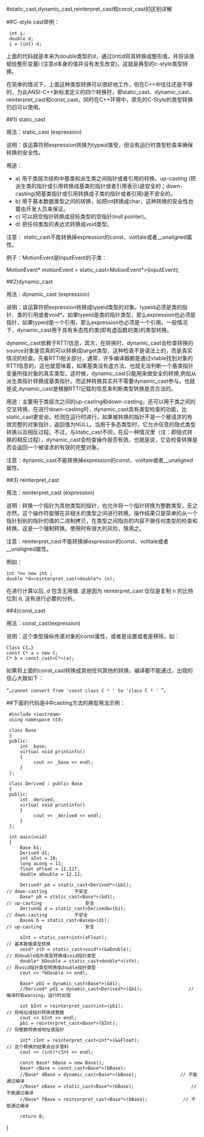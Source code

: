 #static_cast,dynamic_cast,reinterpret_cast和const_cast的区别详解

##C-style cast举例：

     int i;
     double d;
     i = (int) d;

上面的代码就是本来为double类型的d，通过(int)d将其转换成整形值，并将该值赋给整形变量i (注意d本身的值并没有发生改变)。这就是典型的c-style类型转换。


在简单的情况下，上面这种类型转换可以很好地工作，但在C++中往往还是不够的，为此ANSI-C++新标准定义的四个转换符，即static_cast、dynamic_cast、reinterpret_cast和const_cast。同时在C++环境中，原先的C-Style的类型转换仍旧可以使用。


##1)  static_cast

用法：static_cast <typeid> (expression)

说明：该运算符把expression转换为typeid类型，但没有运行时类型检查来确保转换的安全性。

用途：

+ a) 用于类层次结构中基类和派生类之间指针或者引用的转换。up-casting (把派生类的指针或引用转换成基类的指针或者引用表示)是安全的；down-casting(把基类指针或引用转换成子类的指针或者引用)是不安全的。
+ b) 用于基本数据类型之间的转换，如把int转换成char，这种转换的安全性也要由开发人员来保证。
+ c) 可以把空指针转换成目标类型的空指针(null pointer)。
+ d) 把任何类型的表达式转换成void类型。

注意： static_cast不能转换掉expression的const、volitale或者__unaligned属性。

例子：MotionEvent是InputEvent的子类：

  MotionEvent* motionEvent = static_cast<MotionEvent*>(inputEvent);


##2)dynamic_cast

用法：dynamic_cast <typeid> (expression)

说明：该运算符把expression转换成typeid类型的对象。typeid必须是类的指针、类的引用或者void*。如果typeid是类的指针类型，那么expression也必须是指针，如果typeid是一个引用，那么expression也必须是一个引用。一般情况下，dynamic_cast用于具有多态性的类(即有虚函数的类)的类型转换。

dynamic_cast依赖于RTTI信息，其次，在转换时，dynamic_cast会检查转换的source对象是否真的可以转换成target类型，这种检查不是语法上的，而是真实情况的检查。先看RTTI相关部分，通常，许多编译器都是通过vtable找到对象的RTTI信息的，这也就意味着，如果基类没有虚方法，也就无法判断一个基类指针变量所指对象的真实类型，这时候，dynamic_cast只能用来做安全的转换,例如从派生类指针转换成基类指针。而这种转换其实并不需要dynamic_cast参与。也就是说,dynamic_cast是根据RTTI记载的信息来判断类型转换是否合法的。

用途：主要用于类层次之间的up-casting和down-casting，还可以用于类之间的交叉转换。在进行down-casting时，dynamic_cast具有类型检查的功能，比static_cast更安全。检测在运行时进行。如果被转换的指针不是一个被请求的有效完整的对象指针，返回值为NULL。当用于多态类型时，它允许任意的隐式类型转换以及相反过程。不过，与static_cast不同，在后一种情况里（注：即隐式转 换的相反过程），dynamic_cast会检查操作是否有效。也就是说，它会检查转换是否会返回一个被请求的有效的完整对象。

注意：dynamic_cast不能转换掉expression的const、volitale或者__unaligned属性。

##3) reinterpret_cast

用法：reinterpret_cast <typeid>(expression)

说明：转换一个指针为其他类型的指针，也允许将一个指针转换为整数类型，反之亦然。这个操作符能够在非相关的类型之间进行转换。操作结果只是简单的从一个指针到别的指针的值的二进制拷贝，在类型之间指向的内容不做任何类型的检查和转换。这是一个强制转换。使用时有很大的风险，慎用之。

注意：reinterpret_cast不能转换掉expression的const、volitale或者__unaligned属性。

例如：

    int *n= new int ;   
    double *d=reinterpret_cast<double*> (n);   

在进行计算以后, d 包含无用值. 这是因为 reinterpret_cast 仅仅是复制 n 的比特位到 d, 没有进行必要的分析。  



##4)const_cast

用法：const_cast<typeid>(expression)

说明：这个类型操纵传递对象的const属性，或者是设置或者是移除。如：

    Class C{…}
    const C* a = new C;
    C* b = const_cast<C*>(a);

如果将上面的const_cast转换成其他任何其他的转换，编译都不能通过，出错的信心大致如下：

    “…cannot convert from 'const class C * ' to 'class C * ' ”。

##下面的代码是4中casting方法的典型用法示例：

     #include <iostream>
     using namespace std;

     class Base
     {
     public:
         int _base;
         virtual void printinfo()
         {
              cout << _base << endl;
         }
     };

     class Derived : public Base
     {
     public:
         int _derived;
         virtual void printinfo()
         {
              cout << _derived << endl;
         }
     };

     int main(void)
     {
         Base b1;
         Derived d1;
         int aInt = 10;
         long aLong = 11;
         float aFloat = 11.11f;
         double aDouble = 12.12;

         Derived* pd = static_cast<Derived*>(&b1);                           // down-casting          不安全
         Base* pb = static_cast<Base*>(&d1);                                   // up-casting                安全
         Derived& d = static_cast<Derived&>(b1);                             // down-casting          不安全
         Base& b = static_cast<Base&>(d1);                                      // up-casting                安全

         aInt = static_cast<int>(aFloat);                                                // 基本数据类型转换
         void* sth = static_cast<void*>(&aDouble);                            // 将double指针类型转换成void指针类型
         double* bDouble = static_cast<double*>(sth);                    // 将void指针类型转换成double指针类型
         cout << *bDouble << endl;

         Base* pb1 = dynamic_cast<Base*>(&d1);
         //Derived* pd1 = dynamic_cast<Derived*>(&b1);                 // 编译时有warning，运行时出错

         int bInt = reinterpret_cast<int>(pb1);                                       // 将地址或指针转换成整数
         cout << bInt << endl;
         pb1 = reinterpret_cast<Base*>(bInt);                                     // 将整数转换成地址或指针

         int* cInt = reinterpret_cast<int*>(&aFloat);                             // 这个转换的结果会出乎意料
         cout << (int)*cInt << endl;

         const Base* bBase = new Base();
         Base* cBase = const_cast<Base*>(bBase);
         //Base* dBase = dynamic_cast<Base*>(bBase);                // 不能通过编译
         //Base* eBase = static_cast<Base*>(bBase);                     // 不能通过编译
         //Base* fBase = reinterpret_cast<Base*>(bBase);             // 不能通过编译

         return 0;
}     
